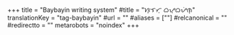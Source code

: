 +++
title = "Baybayin writing system"
#title = "ᜐᜓᜎᜆ᜔ ᜊᜌ᜔ᜊᜌᜒᜈ᜔"
translationKey = "tag-baybayin"
#url = ""
#aliases = [""]
#relcanonical = ""
#redirectto = ""
metarobots = "noindex"
+++
